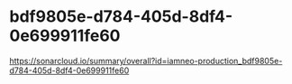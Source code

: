 # bdf9805e-d784-405d-8df4-0e699911fe60
https://sonarcloud.io/summary/overall?id=iamneo-production_bdf9805e-d784-405d-8df4-0e699911fe60
